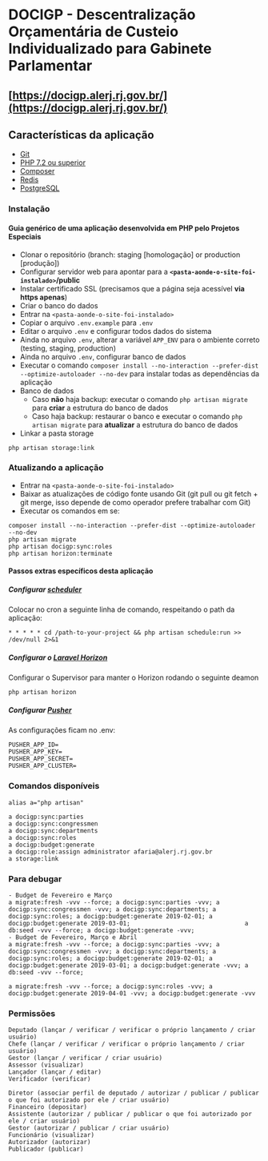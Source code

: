 # DOCIGP - Descentralização Orçamentária de Custeio Individualizado para Gabinete Parlamentar 

## [https://docigp.alerj.rj.gov.br/](https://docigp.alerj.rj.gov.br/)

## Características da aplicação

- [Git](https://git-scm.com/docs/user-manual.html)
- [PHP 7.2 ou superior](http://php.net/)
- [Composer](https://getcomposer.org/)
- [Redis](https://redis.io/topics/quickstart)
- [PostgreSQL](https://www.postgresql.org/)

### Instalação 

#### Guia genérico de uma aplicação desenvolvida em PHP pelo Projetos Especiais

- Clonar o repositório (branch: staging [homologação] or production [produção])
- Configurar servidor web para apontar para a **`<pasta-aonde-o-site-foi-instalado>`/public**
- Instalar certificado SSL (precisamos que a página seja acessível **via https apenas**)
- Criar o banco do dados
- Entrar na `<pasta-aonde-o-site-foi-instalado>`
- Copiar o arquivo `.env.example` para `.env`
- Editar o arquivo `.env` e configurar todos dados do sistema
- Ainda no arquivo `.env`, alterar a variável `APP_ENV` para o ambiente correto (testing, staging, production)
- Ainda no arquivo `.env`, configurar banco de dados
- Executar o comando `composer install --no-interaction --prefer-dist --optimize-autoloader --no-dev` para instalar todas as dependências da aplicação
- Banco de dados
    - Caso **não** haja backup: executar o comando `php artisan migrate` para **criar** a estrutura do banco de dados
    - Caso haja backup: restaurar o banco e executar o comando `php artisan migrate` para **atualizar** a estrutura do banco de dados
- Linkar a pasta storage
```
php artisan storage:link
```

### Atualizando a aplicação

- Entrar na `<pasta-aonde-o-site-foi-instalado>`
- Baixar as atualizações de código fonte usando Git (git pull ou git fetch + git merge, isso depende de como operador prefere trabalhar com Git)
- Executar os comandos em se:
```
composer install --no-interaction --prefer-dist --optimize-autoloader --no-dev
php artisan migrate
php artisan docigp:sync:roles
php artisan horizon:terminate
```

#### Passos extras específicos desta aplicação

##### Configurar [scheduler](https://laravel.com/docs/5.8/scheduling)
Colocar no cron a seguinte linha de comando, respeitando o path da aplicação:
```
* * * * * cd /path-to-your-project && php artisan schedule:run >> /dev/null 2>&1
```

##### Configurar o [Laravel Horizon](https://laravel.com/docs/5.8/horizon)
Configurar o Supervisor para manter o Horizon rodando o seguinte deamon
```
php artisan horizon
```

##### Configurar [Pusher](https://pusher.com/)
As configurações ficam no .env:

```
PUSHER_APP_ID=
PUSHER_APP_KEY=
PUSHER_APP_SECRET=
PUSHER_APP_CLUSTER=
```

### Comandos disponíveis

```
alias a="php artisan"

a docigp:sync:parties 
a docigp:sync:congressmen
a docigp:sync:departments
a docigp:sync:roles
a docigp:budget:generate
a docigp:role:assign administrator afaria@alerj.rj.gov.br 
a storage:link
```

### Para debugar
 
```
- Budget de Fevereiro e Março
a migrate:fresh -vvv --force; a docigp:sync:parties -vvv; a docigp:sync:congressmen -vvv; a docigp:sync:departments; a docigp:sync:roles; a docigp:budget:generate 2019-02-01; a docigp:budget:generate 2019-03-01;                                a db:seed -vvv --force; a docigp:budget:generate -vvv; 
- Budget de Fevereiro, Março e Abril
a migrate:fresh -vvv --force; a docigp:sync:parties -vvv; a docigp:sync:congressmen -vvv; a docigp:sync:departments; a docigp:sync:roles; a docigp:budget:generate 2019-02-01; a docigp:budget:generate 2019-03-01; a docigp:budget:generate -vvv; a db:seed -vvv --force;

a migrate:fresh -vvv --force; a docigp:sync:roles -vvv; a docigp:budget:generate 2019-04-01 -vvv; a docigp:budget:generate -vvv
```



### Permissões

```
Deputado (lançar / verificar / verificar o próprio lançamento / criar usuário)
Chefe (lançar / verificar / verificar o próprio lançamento / criar usuário)
Gestor (lançar / verificar / criar usuário)
Assessor (visualizar)
Lançador (lançar / editar)
Verificador (verificar)

Diretor (associar perfil de deputado / autorizar / publicar / publicar o que foi autorizado por ele / criar usuário)
Financeiro (depositar)
Assistente (autorizar / publicar / publicar o que foi autorizado por ele / criar usuário)
Gestor (autorizar / publicar / criar usuário)
Funcionário (visualizar)
Autorizador (autorizar)
Publicador (publicar)
```
